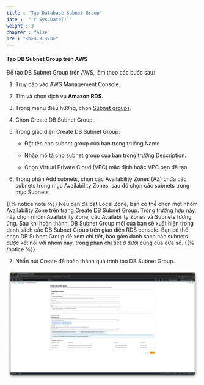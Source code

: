 ```yaml
---
title : "Tạo Database Subnet Group"
date :  "`r Sys.Date()`"
weight : 3
chapter : false
pre : "<b>3.3 </b>"
---
```


#### Tạo DB Subnet Group trên AWS
Để tạo DB Subnet Group trên AWS, làm theo các bước sau:

1. Truy cập vào AWS Management Console.

2. Tìm và chọn dịch vụ **Amazon RDS**.

3. Trong menu điều hướng, chọn [Subnet groups](https://ap-southeast-1.console.aws.amazon.com/rds/home?region=ap-southeast-1#db-subnet-groups-list:).

4. Chọn Create DB Subnet Group.

5. Trong giao diện Create DB Subnet Group:

   - Đặt tên cho subnet group của bạn trong trường Name.

   - Nhập mô tả cho subnet group của bạn trong trường Description.

   - Chọn Virtual Private Cloud (VPC) mặc định hoặc VPC bạn đã tạo.

6. Trong phần Add subnets, chọn các Availability Zones (AZ) chứa các subnets trong mục Availability Zones, sau đó chọn các subnets trong mục Subnets.

{{% notice note %}}
Nếu bạn đã bật Local Zone, bạn có thể chọn một nhóm Availability Zone trên trang Create DB Subnet Group. Trong trường hợp này, hãy chọn nhóm Availability Zone, các Availability Zones và Subnets tương ứng.
Sau khi hoàn thành, DB Subnet Group mới của bạn sẽ xuất hiện trong danh sách các DB Subnet Group trên giao diện RDS console. Bạn có thể chọn DB Subnet Group để xem chi tiết, bao gồm danh sách các subnets được kết nối với nhóm này, trong phần chi tiết ở dưới cùng của cửa sổ.
{{% /notice %}}

7. Nhấn nút Create để hoàn thành quá trình tạo DB Subnet Group.

![complete.png](/images/3-create-vpc-instance/3.3-create-db-sg/complete.png)

